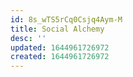 ```yaml
---
id: 8s_wTS5rCq0Csjq4Aym-M
title: Social Alchemy
desc: ''
updated: 1644961726972
created: 1644961726972
---
```


